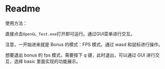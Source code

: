 # Readme



使用方法：

直接点击`OpenGL_Test.exe`打开即可运行。通过GUI菜单进行交互。

注意，一开始进来就是 Bonus 的模式：FPS 模式，通过 wasd 和鼠标进行操作。



想要退出 bonus 的 fps 模式，需要按下 q 键，此时退出，可以通过 GUI 进行交互，选择 basic 里面实现的功能展示。